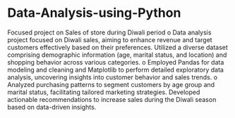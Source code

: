 # Data-Analysis-using-Python
Focused project on Sales of store during Diwali period
o Data analysis project focused on Diwali sales, aiming to enhance revenue and target customers effectively based on their preferences. Utilized a diverse dataset comprising demographic information (age, marital status, and location) and shopping behavior across various categories.
o Employed Pandas for data modeling and cleaning and Matplotlib to perform detailed exploratory data analysis, uncovering insights into customer behavior and sales trends.
o Analyzed purchasing patterns to segment customers by age group and marital status, facilitating tailored marketing strategies. Developed actionable recommendations to increase sales during the Diwali season based on data-driven insights.
